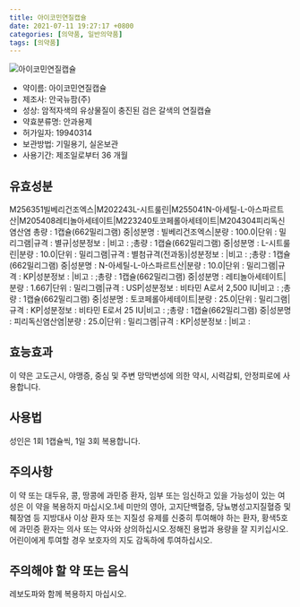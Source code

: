 ```yaml
---
title: 아이코민연질캡슐
date: 2021-07-11 19:27:17 +0800
categories: [의약품, 일반의약품]
tags: [의약품]
---
```

![아이코민연질캡슐](https://nedrug.mfds.go.kr/pbp/cmn/itemImageDownload/152483056345000157)

- 약이름: 아이코민연질캡슐
- 제조사: 안국뉴팜(주)
- 성상: 암적자색의 유상물질이 충진된 검은 갈색의 연질캡슐
- 약효분류명: 안과용제
- 허가일자: 19940314
- 보관방법: 기밀용기, 실온보관
- 사용기간: 제조일로부터 36 개월
## 유효성분
M256351빌베리건조엑스|M202243L-시트룰린|M255041N-아세틸-L-아스파르트산|M205408레티놀아세테이트|M223240토코페롤아세테이트|M204304피리독신염산염
총량 : 1캡슐(662밀리그램) 중|성분명 : 빌베리건조엑스|분량 : 100.0|단위 : 밀리그램|규격 : 별규|성분정보 : |비고 : ;총량 : 1캡슐(662밀리그램) 중|성분명 : L-시트룰린|분량 : 10.0|단위 : 밀리그램|규격 : 별첨규격(전과동)|성분정보 : |비고 : ;총량 : 1캡슐(662밀리그램) 중|성분명 : N-아세틸-L-아스파르트산|분량 : 10.0|단위 : 밀리그램|규격 : KP|성분정보 : |비고 : ;총량 : 1캡슐(662밀리그램) 중|성분명 : 레티놀아세테이트|분량 : 1.667|단위 : 밀리그램|규격 : USP|성분정보 : 비타민 A로서 2,500 IU|비고 : ;총량 : 1캡슐(662밀리그램) 중|성분명 : 토코페롤아세테이트|분량 : 25.0|단위 : 밀리그램|규격 : KP|성분정보 : 비타민 E로서 25 IU|비고 : ;총량 : 1캡슐(662밀리그램) 중|성분명 : 피리독신염산염|분량 : 25.0|단위 : 밀리그램|규격 : KP|성분정보 : |비고 :
## 효능효과
이 약은 고도근시, 야맹증, 중심 및 주변 망막변성에 의한 약시, 시력감퇴, 안정피로에 사용합니다.
## 사용법
성인은 1회 1캡슐씩, 1일 3회 복용합니다.
## 주의사항
이 약 또는 대두유, 콩, 땅콩에 과민증 환자, 임부 또는 임신하고 있을 가능성이 있는 여성은 이 약을 복용하지 마십시오.1세 미만의 영아, 고지단백혈증, 당뇨병성고지질혈증 및 췌장염 등 지방대사 이상 환자 또는 지질성 유제를 신중히 투여해야 하는 환자, 황색5호에 과민증 환자는 의사 또는 약사와 상의하십시오.정해진 용법과 용량을 잘 지키십시오.어린이에게 투여할 경우 보호자의 지도 감독하에 투여하십시오.
## 주의해야 할 약 또는 음식
레보도파와 함께 복용하지 마십시오.
